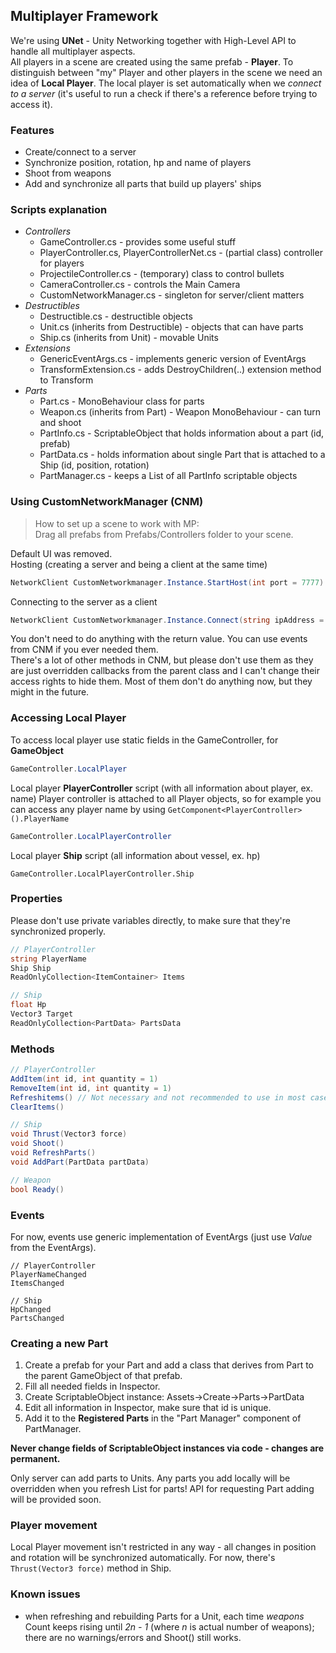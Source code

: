 ## Multiplayer Framework
We're using **UNet** - Unity Networking together with High-Level API to handle all multiplayer aspects.  
All players in a scene are created using the same prefab - **Player**. To distinguish between "my" Player and other players in the scene we need an idea of **Local Player**.
The local player is set automatically when we *connect to a server* (it's useful to run a check if there's a reference before trying to access it).

### Features
* Create/connect to a server
* Synchronize position, rotation, hp and name of players
* Shoot from weapons
* Add and synchronize all parts that build up players' ships

### Scripts explanation
* *Controllers*
  * GameController.cs - provides some useful stuff
  * PlayerController.cs, PlayerControllerNet.cs - (partial class) controller for players
  * ProjectileController.cs - (temporary) class to control bullets
  * CameraController.cs - controls the Main Camera
  * CustomNetworkManager.cs - singleton for server/client matters
* *Destructibles*
  * Destructible.cs - destructible objects
  * Unit.cs (inherits from Destructible) - objects that can have parts
  * Ship.cs (inherits from Unit) - movable Units
* *Extensions*
  * GenericEventArgs.cs - implements generic version of EventArgs
  * TransformExtension.cs - adds DestroyChildren(..) extension method to Transform
* *Parts*
  * Part.cs - MonoBehaviour class for parts
  * Weapon.cs (inherits from Part) - Weapon MonoBehaviour - can turn and shoot
  * PartInfo.cs - ScriptableObject that holds information about a part (id, prefab)
  * PartData.cs - holds information about single Part that is attached to a Ship (id, position, rotation)
  * PartManager.cs - keeps a List of all PartInfo scriptable objects
  
### Using CustomNetworkManager (CNM)
> How to set up a scene to work with MP:  
> Drag all prefabs from Prefabs/Controllers folder to your scene.  

Default UI was removed.  
Hosting (creating a server and being a client at the same time)
```cs
NetworkClient CustomNetworkmanager.Instance.StartHost(int port = 7777)
```
Connecting to the server as a client
```cs
NetworkClient CustomNetworkmanager.Instance.Connect(string ipAddress = "localhost", int port = 7777)
```
You don't need to do anything with the return value. You can use events from CNM if you ever needed them.  
There's a lot of other methods in CNM, but please don't use them as they are just overridden callbacks from the parent class and I can't change their access rights to hide them. Most of them don't do anything now, but they might in the future.
### Accessing Local Player
To access local player use static fields in the GameController, for  **GameObject**
```cs
GameController.LocalPlayer
```
Local player **PlayerController** script (with all information about player, ex. name)
Player controller is attached to all Player objects, so for example you can access any player name by using `GetComponent<PlayerController>().PlayerName`
```cs
GameController.LocalPlayerController
```
Local player **Ship** script (all information about vessel, ex. hp)
```
GameController.LocalPlayerController.Ship
```
### Properties
Please don't use private variables directly, to make sure that they're synchronized properly.
```cs
// PlayerController
string PlayerName
Ship Ship
ReadOnlyCollection<ItemContainer> Items

// Ship
float Hp
Vector3 Target
ReadOnlyCollection<PartData> PartsData
```
### Methods
```cs
// PlayerController
AddItem(int id, int quantity = 1)
RemoveItem(int id, int quantity = 1)
Refreshitems() // Not necessary and not recommended to use in most cases
ClearItems()

// Ship
void Thrust(Vector3 force)
void Shoot()
void RefreshParts()
void AddPart(PartData partData)

// Weapon
bool Ready()
```
### Events
For now, events use generic implementation of EventArgs (just use *Value* from the EventArgs).
```
// PlayerController
PlayerNameChanged
ItemsChanged

// Ship
HpChanged
PartsChanged
```
### Creating a new Part
1. Create a prefab for your Part and add a class that derives from Part to the parent GameObject of that prefab.
2. Fill all needed fields in Inspector.
3. Create ScriptableObject instance: Assets->Create->Parts->PartData
4. Edit all information in Inspector, make sure that id is unique.
5. Add it to the **Registered Parts** in the "Part Manager" component of PartManager.

**Never change fields of ScriptableObject instances via code - changes are permanent.**

Only server can add parts to Units. Any parts you add locally will be overridden when you refresh List for parts!
API for requesting Part adding will be provided soon.
### Player movement
Local Player movement isn't restricted in any way - all changes in position and rotation will be synchronized automatically. For now, there's `Thrust(Vector3 force)` method in Ship.
### Known issues
* when refreshing and rebuilding Parts for a Unit, each time *weapons* Count keeps rising until *2n - 1* (where *n* is actual number of weapons); there are no warnings/errors and Shoot() still works.
